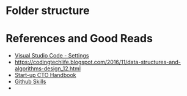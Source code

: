 # Folder structure



# References and Good Reads
- [Visual Studio Code - Settings](https://code.visualstudio.com/docs/getstarted/settings)
- https://codingtechlife.blogspot.com/2016/11/data-structures-and-algorithms-design_12.html
- [Start-up CTO Handbook](https://github.com/ZachGoldberg/Startup-CTO-Handbook)
- [Github Skills](https://skills.github.com/)
- 